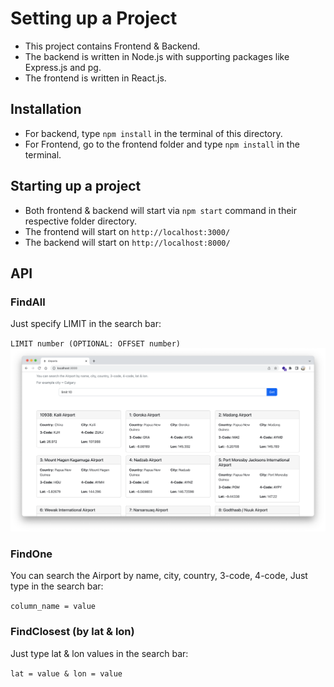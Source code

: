 # Setting up a Project

- This project contains Frontend & Backend.
- The backend is written in Node.js with supporting packages like Express.js and pg.
- The frontend is written in React.js.

## Installation

- For backend, type
  `npm install` in the terminal of this directory.
- For Frontend, go to the frontend folder and type `npm install` in the terminal.

## Starting up a project

- Both frontend & backend will start via `npm start` command in their respective folder directory.
- The frontend will start on `http://localhost:3000/`
- The backend will start on `http://localhost:8000/`

## API

### FindAll

Just specify LIMIT in the search bar:

`LIMIT number (OPTIONAL: OFFSET number)`
![find-all img](../../images/find-all.png)

### FindOne

You can search the Airport by name, city, country, 3-code, 4-code,
Just type in the search bar:

`column_name = value`

### FindClosest (by lat & lon)

Just type lat & lon values in the search bar:

`lat = value & lon = value`
